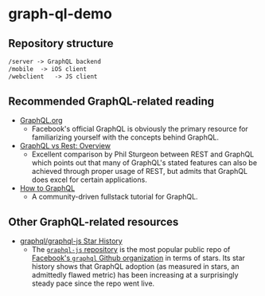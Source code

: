 # graph-ql-demo

## Repository structure

```md
/server -> GraphQL backend
/mobile  -> iOS client
/webclient   -> JS client
```

## Recommended GraphQL-related reading

- [GraphQL.org](http://graphql.org/)
  - Facebook's official GraphQL is obviously the primary resource for familiarizing yourself with the concepts behind GraphQL.
- [GraphQL vs Rest: Overview](https://philsturgeon.uk/api/2017/01/24/graphql-vs-rest-overview/)
  - Excellent comparison by Phil Sturgeon between REST and GraphQL which points out that many of GraphQL's stated features can also be achieved through proper usage of REST, but admits that GraphQL does excel for certain applications.
- [How to GraphQL](https://www.howtographql.com/)
  - A community-driven fullstack tutorial for GraphQL.

## Other GraphQL-related resources

- [graphql/graphql-js Star History](http://www.timqian.com/star-history/#graphql/graphql-js)
  - The [`graphql-js` repository](https://github.com/graphql/graphql-js) is the most popular public repo of [Facebook's `graphql` Github organization](https://github.com/graphql) in terms of stars. Its star history shows that GraphQL adoption (as measured in stars, an admittedly flawed metric) has been increasing at a surprisingly steady pace since the repo went live.